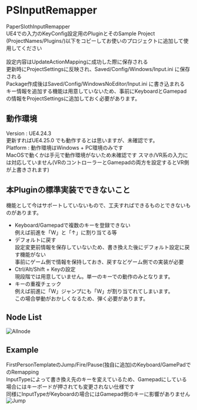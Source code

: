 # PSInputRemapper
PaperSlothInputRemapper<br>
UE4での入力のKeyConfig設定用のPluginとそのSample Project<br>
(ProjectNames/Plugins/)以下をコピーしてお使いのプロジェクトに追加して使用してください<br>
<br>
設定内容はUpdateActionMappingに成功した際に保存される<br>
更新時にProjectSettingsに反映され、Saved/Config/Windows/Input.ini に保存される<br>
Package作成後はSaved/Config/WindowsNoEditor/Input.ini に書き込まれる<br>
キー情報を追加する機能は用意していないため、事前にKeyboardとGamepadの情報をProjectSettingsに追加しておく必要があります。


## 動作環境
Version  : UE4.24.3<br>
  更新すればUE4.25.0 でも動作するとは思いますが、未確認です。<br>
Platform : 動作環境はWindows + PC環境のみです<br>
MacOSで動くかは手元で動作環境がないため未確認です
スマホ/VR系の入力には対応していません(VRのコントローラーとGamepadの両方を設定するとVR側が上書きされます)<br>


## 本Pluginの標準実装でできないこと
機能として今はサポートしていないもので、工夫すればできるものとできないものがあります。<br>
- Keyboard/Gamepadで複数のキーを登録できない<br>
  例えば前進を「W」と「↑」に割り当てる等<br>
- デフォルトに戻す<br>
  設定変更前情報を保存していないため、書き換えた後にデフォルト設定に戻す機能がない<br>
  事前にゲーム側で情報を保持しておき、戻すなどゲーム側での実装が必要
- Ctrl/Alt/Shift + Keyの設定<br>
  現段階では用意していません。単一のキーでの動作のみとなります。
- キーの重複チェック<br>
  例えば前進に「W」ジャンプにも「W」が割り当てれてしまいます。<br>
  この場合挙動がおかしくなるため、弾く必要があります。


## Node List
![Allnode](https://user-images.githubusercontent.com/8968076/81718758-1924f580-94b7-11ea-9530-c601396206f1.png)


## Example
FirstPersonTemplateのJump/Fire/Pause(独自に追加)のKeyboard/GamePadでのRemapping<br>
InputTypeによって書き換え先のキーを変えているため、Gamepadにしている場合にはキーボードが押されても変更されない仕様です<br>
同様にInputTypeがKeyboardの場合にはGamepad側のキーに影響がありません<br>
![Jump](https://user-images.githubusercontent.com/8968076/81720062-d95f0d80-94b8-11ea-930e-d134b7b7712a.png)
